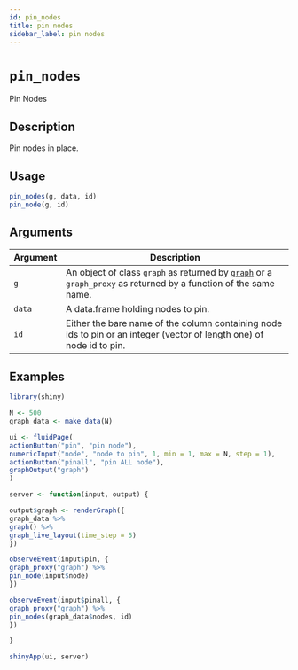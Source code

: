 ```yaml
---
id: pin_nodes
title: pin nodes
sidebar_label: pin nodes
---
```


# `pin_nodes`

Pin Nodes


## Description

Pin nodes in place.


## Usage

```r
pin_nodes(g, data, id)
pin_node(g, id)
```


## Arguments

Argument      |Description
------------- |----------------
`g`     |     An object of class `graph` as returned by [`graph`](#graph) or a `graph_proxy`  as returned by a function of the same name.
`data`     |     A data.frame holding nodes to pin.
`id`     |     Either the bare name of the column containing node ids to pin or an integer (vector of length one) of node id to pin.


## Examples

```r
library(shiny)

N <- 500
graph_data <- make_data(N)

ui <- fluidPage(
actionButton("pin", "pin node"),
numericInput("node", "node to pin", 1, min = 1, max = N, step = 1),
actionButton("pinall", "pin ALL node"),
graphOutput("graph")
)

server <- function(input, output) {

output$graph <- renderGraph({
graph_data %>%
graph() %>%
graph_live_layout(time_step = 5)
})

observeEvent(input$pin, {
graph_proxy("graph") %>%
pin_node(input$node)
})

observeEvent(input$pinall, {
graph_proxy("graph") %>%
pin_nodes(graph_data$nodes, id)
})

}

shinyApp(ui, server)
```


